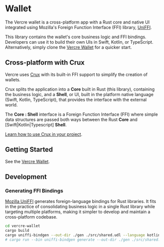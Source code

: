 # Wallet

The Vercre wallet is a cross-platform app with a Rust core and native UI integrated
using Mozilla's Foreign Function Interface (FFI) library,
[UniFFI](https://mozilla.github.io/uniffi-rs).

This library contains the wallet's core business logic and FFI bindings. Developers can
use it to build their own UIs in Swift, Kotlin, or TypeScript. Alternatively, simply
clone the [Vercre Wallet](<https://github.com/vercre/vercre/vercre-wallet/examples/app>) for a quicker start.

## Cross-platform with Crux

Vercre uses [Crux](<https://redbadger.github.io/crux/overview.html>) with its built-in
FFI support to simplify the creation of wallets.

Crux splits the application into a **Core** built in Rust (this library), containing the
business logic, and a **Shell**, or UI, built in the platform native language (Swift,
Kotlin, TypeScript), that provides the interface with the external world.

The **Core : Shell** interface is a Foreign Function Interface (FFI) where simple
data structures are passed both ways between the Rust **Core** and [Swift|Kotlin|Typescript]
**Shell**.

[Learn how to use Crux in your project](https://redbadger.github.io/crux).

## Getting Started

<!-- TODO: add `examples/tauri` -->

See the [Vercre Wallet](<https://github.com/vercre/vercre/vercre-wallet/examples/app>).

## Development

### Generating FFI Bindings

[Mozilla UniFFI](https://mozilla.github.io/uniffi-rs) generates foreign-language bindings
for Rust libraries. It fits in the practice of consolidating business logic in a single
Rust library while targeting multiple platforms, making it simpler to develop and maintain
a cross-platform codebase.

```bash
cd vercre-wallet
cargo build
cargo uniffi-bindgen --out-dir ./gen ./src/shared.udl --language kotlin --language swift
# cargo run --bin uniffi-bindgen generate --out-dir ./gen ./src/shared.udl --language kotlin --language swift
```
